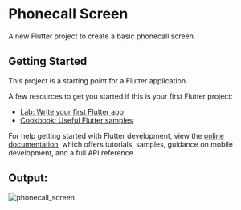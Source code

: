 # Phonecall Screen

A new Flutter project to create a basic phonecall screen.

## Getting Started

This project is a starting point for a Flutter application.

A few resources to get you started if this is your first Flutter project:

- [Lab: Write your first Flutter app](https://docs.flutter.dev/get-started/codelab)
- [Cookbook: Useful Flutter samples](https://docs.flutter.dev/cookbook)

For help getting started with Flutter development, view the
[online documentation](https://docs.flutter.dev/), which offers tutorials,
samples, guidance on mobile development, and a full API reference.

## Output:
![phonecall_screen](https://github.com/LakshmanS27/Phonecall_screen/assets/113196532/5a2d696f-c776-4218-b3a8-153d607b4eb1)
